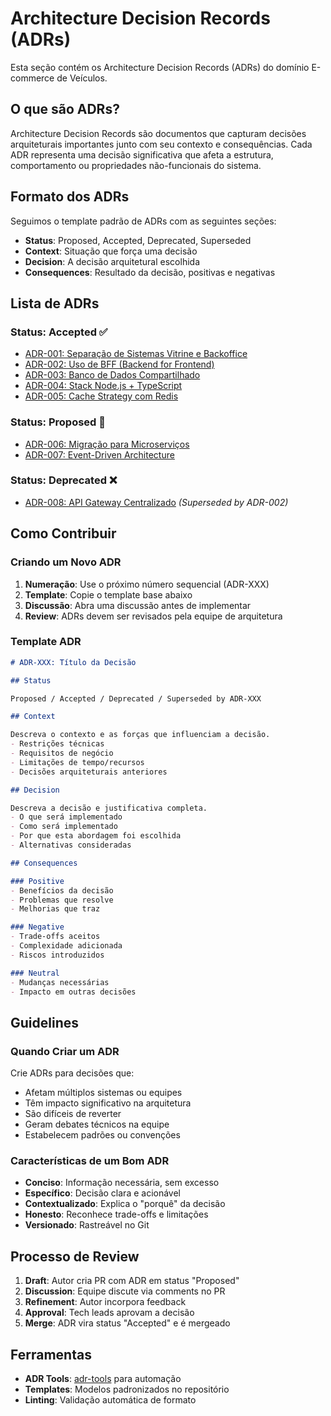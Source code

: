 # Architecture Decision Records (ADRs)

Esta seção contém os Architecture Decision Records (ADRs) do domínio E-commerce de Veículos.

## O que são ADRs?

Architecture Decision Records são documentos que capturam decisões arquiteturais importantes junto com seu contexto e consequências. Cada ADR representa uma decisão significativa que afeta a estrutura, comportamento ou propriedades não-funcionais do sistema.

## Formato dos ADRs

Seguimos o template padrão de ADRs com as seguintes seções:

- **Status**: Proposed, Accepted, Deprecated, Superseded
- **Context**: Situação que força uma decisão
- **Decision**: A decisão arquitetural escolhida  
- **Consequences**: Resultado da decisão, positivas e negativas

## Lista de ADRs

### Status: Accepted ✅

- [ADR-001: Separação de Sistemas Vitrine e Backoffice](adr-001-separacao-sistemas.md)
- [ADR-002: Uso de BFF (Backend for Frontend)](adr-002-bff-pattern.md)
- [ADR-003: Banco de Dados Compartilhado](adr-003-shared-database.md)
- [ADR-004: Stack Node.js + TypeScript](adr-004-nodejs-typescript.md)
- [ADR-005: Cache Strategy com Redis](adr-005-cache-redis.md)

### Status: Proposed 🤔

- [ADR-006: Migração para Microserviços](adr-006-microservices.md)
- [ADR-007: Event-Driven Architecture](adr-007-event-driven.md)

### Status: Deprecated ❌

- [ADR-008: API Gateway Centralizado](adr-008-api-gateway.md) *(Superseded by ADR-002)*

## Como Contribuir

### Criando um Novo ADR

1. **Numeração**: Use o próximo número sequencial (ADR-XXX)
2. **Template**: Copie o template base abaixo
3. **Discussão**: Abra uma discussão antes de implementar
4. **Review**: ADRs devem ser revisados pela equipe de arquitetura

### Template ADR

```markdown
# ADR-XXX: Título da Decisão

## Status

Proposed / Accepted / Deprecated / Superseded by ADR-XXX

## Context

Descreva o contexto e as forças que influenciam a decisão.
- Restrições técnicas
- Requisitos de negócio  
- Limitações de tempo/recursos
- Decisões arquiteturais anteriores

## Decision

Descreva a decisão e justificativa completa.
- O que será implementado
- Como será implementado
- Por que esta abordagem foi escolhida
- Alternativas consideradas

## Consequences

### Positive
- Benefícios da decisão
- Problemas que resolve
- Melhorias que traz

### Negative  
- Trade-offs aceitos
- Complexidade adicionada
- Riscos introduzidos

### Neutral
- Mudanças necessárias
- Impacto em outras decisões
```

## Guidelines

### Quando Criar um ADR

Crie ADRs para decisões que:
- Afetam múltiplos sistemas ou equipes
- Têm impacto significativo na arquitetura
- São difíceis de reverter
- Geram debates técnicos na equipe
- Estabelecem padrões ou convenções

### Características de um Bom ADR

- **Conciso**: Informação necessária, sem excesso
- **Específico**: Decisão clara e acionável
- **Contextualizado**: Explica o "porquê" da decisão
- **Honesto**: Reconhece trade-offs e limitações
- **Versionado**: Rastreável no Git

## Processo de Review

1. **Draft**: Autor cria PR com ADR em status "Proposed"
2. **Discussion**: Equipe discute via comments no PR
3. **Refinement**: Autor incorpora feedback
4. **Approval**: Tech leads aprovam a decisão
5. **Merge**: ADR vira status "Accepted" e é mergeado

## Ferramentas

- **ADR Tools**: [adr-tools](https://github.com/npryce/adr-tools) para automação
- **Templates**: Modelos padronizados no repositório
- **Linting**: Validação automática de formato